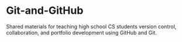 # Git-and-GitHub
Shared materials for teaching high school CS students version control, collaboration, and portfolio development using GitHub and Git.
